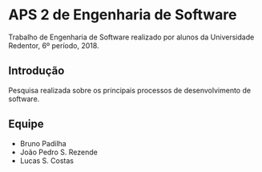 # APS 2 de Engenharia de Software

Trabalho de Engenharia de Software realizado por alunos da Universidade Redentor, 6º período, 2018.

## Introdução

Pesquisa realizada sobre os principais processos de desenvolvimento de software.


## Equipe

* Bruno Padilha
* João Pedro S. Rezende
* Lucas S. Costas
